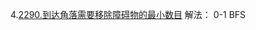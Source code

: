 

4.[2290.到达角落需要移除障碍物的最小数目](https://leetcode.cn/problems/minimum-obstacle-removal-to-reach-corner/submissions/)
解法： 0-1 BFS